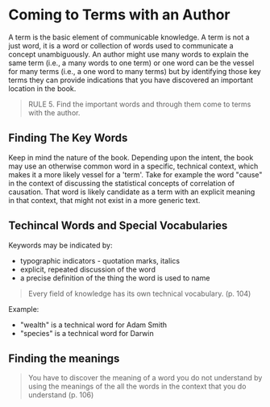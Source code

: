 # Coming to Terms with an Author

A term is the basic element of communicable knowledge.  A term is not a just word, it is a word or collection of words used to communicate a concept unambiguously.  An author might use many words to explain the same term (i.e., a many words to one term) or one word can be the vessel for many terms (i.e., a one word to many terms) but by identifying those key terms they can provide indications that you have discovered an important location in the book.

> RULE 5. Find the important words and through them come to terms with the author.

## Finding The Key Words

Keep in mind the nature of the book.  Depending upon the intent, the book may use an otherwise common word in a specific, technical context, which makes it a more likely vessel for a 'term'.  Take for example the word "cause" in the context of discussing the statistical concepts of correlation of causation.  That word is likely candidate as a term with an explicit meaning in that context, that might not exist in a more generic text.

## Techincal Words and Special Vocabularies

Keywords may be indicated by:

- typographic indicators - quotation marks, italics
- explicit, repeated discussion of the word
- a precise definition of the thing the word is used to name

> Every field of knowledge has its own technical vocabulary. (p. 104)

Example: 

- "wealth" is a technical word for Adam Smith
- "species" is a technical word for Darwin

## Finding the meanings

> You have to discover the meaning of a word you do not understand by using the meanings of the all the words in the context that you do understand (p. 106)

